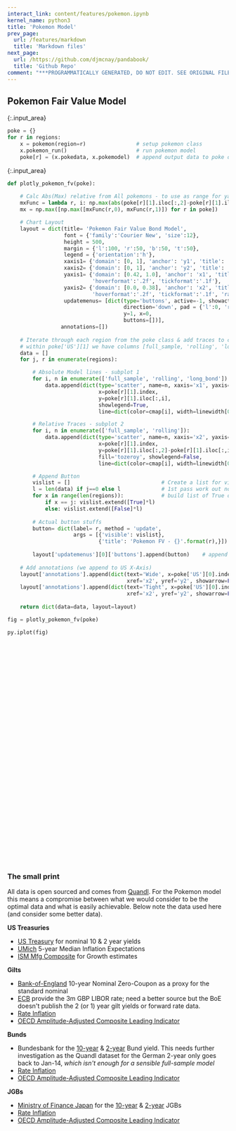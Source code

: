 ```yaml
---
interact_link: content/features/pokemon.ipynb
kernel_name: python3
title: 'Pokemon Model'
prev_page:
  url: /features/markdown
  title: 'Markdown files'
next_page:
  url: /https://github.com/djmcnay/pandabook/
  title: 'Github Repo'
comment: "***PROGRAMMATICALLY GENERATED, DO NOT EDIT. SEE ORIGINAL FILES IN /content***"
---
```


## Pokemon Fair Value Model



{:.input_area}
```python
poke = {}
for r in regions:
    x = pokemon(region=r)                # setup pokemon class
    x.pokemon_run()                      # run pokemon model
    poke[r] = (x.pokedata, x.pokemodel)  # append output data to poke dict
```




{:.input_area}
```python
def plotly_pokemon_fv(poke):
    
    # Calc Abs(Max) relative from All pokemons - to use as range for yaxis2
    mxFunc = lambda r, i: np.max(abs(poke[r][1].iloc[:,2]-poke[r][1].iloc[:,i]))
    mx = np.max([np.max([mxFunc(r,0), mxFunc(r,1)]) for r in poke])

    # Chart Layout
    layout = dict(title= 'Pokemon Fair Value Bond Model',
                  font = {'family':'Courier New', 'size':12},
                  height = 500,
                  margin = {'l':100, 'r':50, 'b':50, 't':50},
                  legend = {'orientation':'h'},
                  xaxis1= {'domain': [0, 1], 'anchor': 'y1', 'title': '',},
                  xaxis2= {'domain': [0, 1], 'anchor': 'y2', 'title': '',},
                  yaxis1= {'domain': [0.42, 1.0], 'anchor': 'x1', 'title': '',
                           'hoverformat':'.2f', 'tickformat':'.1f'},
                  yaxis2= {'domain': [0.0, 0.38], 'anchor': 'x2', 'title': 'relative', 'dtick':0.5,
                           'hoverformat':'.2f', 'tickformat':'.1f', 'range':[-mx, +mx]}, 
                  updatemenus= [dict(type='buttons', active=-1, showactive = True,
                                     direction='down', pad = {'l':0, 'r':35, 't':0, 'b':0},
                                     y=1, x=0,
                                     buttons=[])],
                 annotations=[])
    
    # Iterate through each region from the poke class & add traces to charts
    # within poke['US'][1] we have columns [full_sample, 'rolling', 'long_bond']
    data = []
    for j, r in enumerate(regions):

        # Absolute Model lines - subplot 1
        for i, n in enumerate(['full_sample', 'rolling', 'long_bond']):
            data.append(dict(type='scatter', name=n, xaxis='x1', yaxis='y1',
                             x=poke[r][1].index,
                             y=poke[r][1].iloc[:,i],
                             showlegend=True,
                             line=dict(color=cmap[i], width=linewidth[0]),))

        # Relative Traces - subplot 2
        for i, n in enumerate(['full_sample', 'rolling']):
            data.append(dict(type='scatter', name=n, xaxis='x2', yaxis='y2',
                             x=poke[r][1].index,
                             y=poke[r][1].iloc[:,2]-poke[r][1].iloc[:,i],
                             fill='tozeroy', showlegend=False,
                             line=dict(color=cmap[i], width=linewidth[0])))

        # Append Button
        vislist = []                             # Create a list for visible/hidden on args
        l = len(data) if j==0 else l             # 1st pass work out no of traces per region
        for x in range(len(regions)):            # build list of True or Falses for all traces
            if x == j: vislist.extend([True]*l)
            else: vislist.extend([False]*l)
        
        # Actual button stuffs
        button= dict(label= r, method = 'update',
                     args = [{'visible': vislist},
                             {'title': 'Pokemon FV - {}'.format(r),}])
        
        layout['updatemenus'][0]['buttons'].append(button)    # append the button 
    
    # Add annotations (we append to US X-Axis)
    layout['annotations'].append(dict(text='Wide', x=poke['US'][0].index[-1], y=mx*0.75,
                                      xref='x2', yref='y2', showarrow=False,))
    layout['annotations'].append(dict(text='Tight', x=poke['US'][0].index[-1], y=-mx*0.75,
                                      xref='x2', yref='y2', showarrow=False,))
    
    return dict(data=data, layout=layout)

fig = plotly_pokemon_fv(poke)

py.iplot(fig)
```



<div markdown="0" class="output output_html">
<div id="58dedd41-25d9-4f36-92df-0b3a9c30511e" style="height: 500px; width: 100%;" class="plotly-graph-div"></div><script type="text/javascript">require(["plotly"], function(Plotly) { window.PLOTLYENV=window.PLOTLYENV || {};window.PLOTLYENV.BASE_URL="https://plot.ly";
if (document.getElementById("58dedd41-25d9-4f36-92df-0b3a9c30511e")) {
    Plotly.newPlot("58dedd41-25d9-4f36-92df-0b3a9c30511e", [{"line": {"color": "purple", "width": 1}, "name": "full_sample", "showlegend": true, "x": ["2009-06-30", "2009-07-31", "2009-08-31", "2009-09-30", "2009-10-31", "2009-11-30", "2009-12-31", "2010-01-31", "2010-02-28", "2010-03-31", "2010-04-30", "2010-05-31", "2010-06-30", "2010-07-31", "2010-08-31", "2010-09-30", "2010-10-31", "2010-11-30", "2010-12-31", "2011-01-31", "2011-02-28", "2011-03-31", "2011-04-30", "2011-05-31", "2011-06-30", "2011-07-31", "2011-08-31", "2011-09-30", "2011-10-31", "2011-11-30", "2011-12-31", "2012-01-31", "2012-02-29", "2012-03-31", "2012-04-30", "2012-05-31", "2012-06-30", "2012-07-31", "2012-08-31", "2012-09-30", "2012-10-31", "2012-11-30", "2012-12-31", "2013-01-31", "2013-02-28", "2013-03-31", "2013-04-30", "2013-05-31", "2013-06-30", "2013-07-31", "2013-08-31", "2013-09-30", "2013-10-31", "2013-11-30", "2013-12-31", "2014-01-31", "2014-02-28", "2014-03-31", "2014-04-30", "2014-05-31", "2014-06-30", "2014-07-31", "2014-08-31", "2014-09-30", "2014-10-31", "2014-11-30", "2014-12-31", "2015-01-31", "2015-02-28", "2015-03-31", "2015-04-30", "2015-05-31", "2015-06-30", "2015-07-31", "2015-08-31", "2015-09-30", "2015-10-31", "2015-11-30", "2015-12-31", "2016-01-31", "2016-02-29", "2016-03-31", "2016-04-30", "2016-05-31", "2016-06-30", "2016-07-31", "2016-08-31", "2016-09-30", "2016-10-31", "2016-11-30", "2016-12-31", "2017-01-31", "2017-02-28", "2017-03-31", "2017-04-30", "2017-05-31", "2017-06-30", "2017-07-31", "2017-08-31", "2017-09-30", "2017-10-31", "2017-11-30", "2017-12-31", "2018-01-31", "2018-02-28", "2018-03-31", "2018-04-30", "2018-05-31", "2018-06-30", "2018-07-31", "2018-08-31", "2018-09-30", "2018-10-31", "2018-11-30", "2018-12-31", "2019-01-31", "2019-02-28", "2019-03-31", "2019-04-30", "2019-05-31"], "xaxis": "x", "y": [3.53, 3.52, 3.4, 3.31, 3.41, 3.21, 3.85, 3.63, 3.61, 3.84, 3.69, 3.31, 2.97, 2.94, 2.47, 2.53, 2.63, 2.81, 3.3, 3.42, 3.42, 3.47, 3.32, 3.05, 3.18, 2.82, 2.23, 1.92, 2.17, 2.08, 1.89, 1.83, 1.98, 2.23, 1.95, 1.59, 1.67, 1.51, 1.57, 1.65, 1.72, 1.62, 1.78, 2.02, 1.89, 1.87, 1.7, 2.16, 2.52, 2.6, 2.78, 2.64, 2.57, 2.75, 3.04, 2.67, 2.66, 2.73, 2.67, 2.48, 2.53, 2.58, 2.35, 2.52, 2.35, 2.18, 2.17, 1.68, 2.0, 1.94, 2.05, 2.12, 2.35, 2.2, 2.21, 2.06, 2.16, 2.21, 2.27, 1.94, 1.74, 1.78, 1.83, 1.84, 1.49, 1.46, 1.58, 1.6, 1.84, 2.37, 2.45, 2.45, 2.36, 2.4, 2.29, 2.21, 2.31, 2.3, 2.12, 2.33, 2.38, 2.42, 2.4, 2.72, 2.87, 2.74, 2.95, 2.83, 2.85, 2.96, 2.86, 3.05, 3.15, 3.01, 2.69, 2.63, 2.73, 2.41, 2.51, 2.4], "yaxis": "y", "type": "scatter", "uid": "1706b69d-7fd9-4c6a-98ea-a2998a8daa28"}, {"line": {"color": "turquoise", "width": 1}, "name": "rolling", "showlegend": true, "x": ["2009-06-30", "2009-07-31", "2009-08-31", "2009-09-30", "2009-10-31", "2009-11-30", "2009-12-31", "2010-01-31", "2010-02-28", "2010-03-31", "2010-04-30", "2010-05-31", "2010-06-30", "2010-07-31", "2010-08-31", "2010-09-30", "2010-10-31", "2010-11-30", "2010-12-31", "2011-01-31", "2011-02-28", "2011-03-31", "2011-04-30", "2011-05-31", "2011-06-30", "2011-07-31", "2011-08-31", "2011-09-30", "2011-10-31", "2011-11-30", "2011-12-31", "2012-01-31", "2012-02-29", "2012-03-31", "2012-04-30", "2012-05-31", "2012-06-30", "2012-07-31", "2012-08-31", "2012-09-30", "2012-10-31", "2012-11-30", "2012-12-31", "2013-01-31", "2013-02-28", "2013-03-31", "2013-04-30", "2013-05-31", "2013-06-30", "2013-07-31", "2013-08-31", "2013-09-30", "2013-10-31", "2013-11-30", "2013-12-31", "2014-01-31", "2014-02-28", "2014-03-31", "2014-04-30", "2014-05-31", "2014-06-30", "2014-07-31", "2014-08-31", "2014-09-30", "2014-10-31", "2014-11-30", "2014-12-31", "2015-01-31", "2015-02-28", "2015-03-31", "2015-04-30", "2015-05-31", "2015-06-30", "2015-07-31", "2015-08-31", "2015-09-30", "2015-10-31", "2015-11-30", "2015-12-31", "2016-01-31", "2016-02-29", "2016-03-31", "2016-04-30", "2016-05-31", "2016-06-30", "2016-07-31", "2016-08-31", "2016-09-30", "2016-10-31", "2016-11-30", "2016-12-31", "2017-01-31", "2017-02-28", "2017-03-31", "2017-04-30", "2017-05-31", "2017-06-30", "2017-07-31", "2017-08-31", "2017-09-30", "2017-10-31", "2017-11-30", "2017-12-31", "2018-01-31", "2018-02-28", "2018-03-31", "2018-04-30", "2018-05-31", "2018-06-30", "2018-07-31", "2018-08-31", "2018-09-30", "2018-10-31", "2018-11-30", "2018-12-31", "2019-01-31", "2019-02-28", "2019-03-31", "2019-04-30", "2019-05-31"], "xaxis": "x", "y": [2.488026676528837, 2.7861071847663803, 2.588871075986966, 2.643643949000942, 2.925387521168248, 2.90263830883291, 2.599512216738474, 2.975109390223424, 2.4905754172772214, 2.7940651699467525, 2.722813857543298, 3.0265149272648655, 2.636192796109497, 2.8006529184706688, 2.6879207288309006, 2.3554164109820777, 2.6099347444823797, 2.6509517227194843, 2.713820539984831, 2.9972477801384025, 3.0664930288756294, 3.672499927072896, 3.0033018159303184, 2.5664084145383628, 2.9617457048593083, 2.4706185632872826, 2.4077497460219357, 2.224805120605054, 1.963552115159687, 1.9847233180347787, 2.0552939942850825, 2.0210116879930444, 2.4091110183282405, 2.6552468566904333, 2.4877417940366895, 2.071091797521409, 2.132740845799696, 1.8701265680480263, 2.473088525952721, 2.1737219792435747, 1.9430615484377478, 1.9919218889790526, 2.2461178267993906, 2.3889428472862635, 2.627340981870275, 2.13306324147966, 2.2047784528823238, 2.2397413953275107, 2.442390292787162, 2.399225747564583, 2.723669965955261, 2.866958885441343, 2.519195897190099, 2.7249953934683377, 2.3520490750095453, 2.3489647456754996, 2.556306406620762, 2.611437520107928, 2.6662103931219034, 2.474847427773688, 2.716290502650268, 2.410547524469245, 2.8900304934566448, 2.6019104898174605, 2.6939747646228165, 2.2783277999406524, 2.5706731238179943, 2.3703526857045363, 2.2072538356496674, 2.2685446434547663, 1.895920720675936, 2.382138361608404, 2.063284280010433, 2.4013035008172645, 2.128300664261256, 2.0210833775794965, 1.6313362240512594, 1.8344848653033425, 1.858701008471006, 1.932386438746673, 1.6656185303432975, 2.166272702205789, 1.7318188387879525, 1.7966937197195287, 1.9876625998013298, 1.9917105719270145, 1.6531880630795035, 1.9930718442333193, 1.672211698969119, 2.2686915668759164, 1.8065485657918652, 2.4800811999468637, 2.4154230561692325, 2.176021889752108, 2.0886503784323613, 2.1027645136824207, 2.4218353324343367, 2.580922055156745, 2.5834672516568817, 2.7081660095612365, 2.6450106414091517, 2.511823729840672, 2.637525519578138, 2.9233529086643584, 3.084340036526979, 2.9942818253878505, 2.991630970361695, 3.0087542011111, 3.3436228230993423, 2.914900599793456, 3.4437830421560713, 3.244395822142935, 2.9387943472811555, 3.381308310157139, 2.733206168054953, 3.073089949208769, 2.362265913262388, 2.711999120386637, 2.535572429760877, 2.5049798551213387], "yaxis": "y", "type": "scatter", "uid": "bae025a0-0ae3-427b-b040-8dfffebc85de"}, {"line": {"color": "grey", "width": 1}, "name": "long_bond", "showlegend": true, "x": ["2009-06-30", "2009-07-31", "2009-08-31", "2009-09-30", "2009-10-31", "2009-11-30", "2009-12-31", "2010-01-31", "2010-02-28", "2010-03-31", "2010-04-30", "2010-05-31", "2010-06-30", "2010-07-31", "2010-08-31", "2010-09-30", "2010-10-31", "2010-11-30", "2010-12-31", "2011-01-31", "2011-02-28", "2011-03-31", "2011-04-30", "2011-05-31", "2011-06-30", "2011-07-31", "2011-08-31", "2011-09-30", "2011-10-31", "2011-11-30", "2011-12-31", "2012-01-31", "2012-02-29", "2012-03-31", "2012-04-30", "2012-05-31", "2012-06-30", "2012-07-31", "2012-08-31", "2012-09-30", "2012-10-31", "2012-11-30", "2012-12-31", "2013-01-31", "2013-02-28", "2013-03-31", "2013-04-30", "2013-05-31", "2013-06-30", "2013-07-31", "2013-08-31", "2013-09-30", "2013-10-31", "2013-11-30", "2013-12-31", "2014-01-31", "2014-02-28", "2014-03-31", "2014-04-30", "2014-05-31", "2014-06-30", "2014-07-31", "2014-08-31", "2014-09-30", "2014-10-31", "2014-11-30", "2014-12-31", "2015-01-31", "2015-02-28", "2015-03-31", "2015-04-30", "2015-05-31", "2015-06-30", "2015-07-31", "2015-08-31", "2015-09-30", "2015-10-31", "2015-11-30", "2015-12-31", "2016-01-31", "2016-02-29", "2016-03-31", "2016-04-30", "2016-05-31", "2016-06-30", "2016-07-31", "2016-08-31", "2016-09-30", "2016-10-31", "2016-11-30", "2016-12-31", "2017-01-31", "2017-02-28", "2017-03-31", "2017-04-30", "2017-05-31", "2017-06-30", "2017-07-31", "2017-08-31", "2017-09-30", "2017-10-31", "2017-11-30", "2017-12-31", "2018-01-31", "2018-02-28", "2018-03-31", "2018-04-30", "2018-05-31", "2018-06-30", "2018-07-31", "2018-08-31", "2018-09-30", "2018-10-31", "2018-11-30", "2018-12-31", "2019-01-31", "2019-02-28", "2019-03-31", "2019-04-30", "2019-05-31"], "xaxis": "x", "y": [null, null, null, null, null, null, null, null, null, null, null, null, null, null, null, null, null, null, null, null, null, null, null, null, null, null, null, null, null, null, null, null, null, null, null, null, 2.0775447264856988, 2.0467575571636276, 1.7345235382884407, 1.9021026220188828, 1.8920515060159646, 1.8714759504814538, 1.667715938028123, 1.8031344883804765, 2.012768528273792, 2.1023680494107797, 1.8336022098674079, 1.6840563574849474, 1.8864409341036241, 2.2385290189611866, 2.279936341909443, 2.660788380550988, 2.566886989568043, 2.5228050013394157, 2.601948130708756, 2.685065536575684, 2.0829285957103574, 2.4079041064815723, 2.801843033781976, 2.926240032327166, 2.686411683913181, 2.9733815161113597, 2.899401160546639, 2.989877291000033, 2.802220114103795, 2.8087794198329554, 2.471461725508873, 2.502590497458467, 2.1567957059996363, 2.015240586782742, 1.944384997670376, 1.783400590455818, 2.1311058197388366, 2.1133119683832264, 2.161645124594669, 1.9963957310621758, 1.9074717715135145, 1.8738222569736944, 1.9404930328890515, 2.0273239955599327, 1.9986280190031689, 1.9622665209334214, 2.168453307816968, 1.98716726197206, 1.9194980187799975, 2.1339567452602894, 2.043420660854799, 1.7970458133593343, 1.958079687998203, 1.7259703049530644, 2.106181953365925, 2.0251246878205516, 2.5640789821976657, 2.5213059129686695, 2.4066466675002776, 2.3476765102978883, 2.34822305316372, 2.518668314002653, 2.5223523479720944, 2.4646175091130913, 2.5056563478217964, 2.511323202383012, 2.5702459763564742, 2.600270351574566, 2.7741495917248287, 2.855682504785485, 2.830526330519411, 2.9604349252940496, 2.899093282424618, 3.001996064078383, 3.044120251569816, 2.9843362224753522, 3.111525200455093, 3.163080902024758, 3.056893643409661, 2.7829114072968397, 2.7356108252062503, 2.82081507878938, 2.6235268570193995, 2.521165651255737], "yaxis": "y", "type": "scatter", "uid": "1d5becac-fa31-48d3-95e5-9c47fcc9b6e1"}, {"fill": "tozeroy", "line": {"color": "purple", "width": 1}, "name": "full_sample", "showlegend": false, "x": ["2009-06-30", "2009-07-31", "2009-08-31", "2009-09-30", "2009-10-31", "2009-11-30", "2009-12-31", "2010-01-31", "2010-02-28", "2010-03-31", "2010-04-30", "2010-05-31", "2010-06-30", "2010-07-31", "2010-08-31", "2010-09-30", "2010-10-31", "2010-11-30", "2010-12-31", "2011-01-31", "2011-02-28", "2011-03-31", "2011-04-30", "2011-05-31", "2011-06-30", "2011-07-31", "2011-08-31", "2011-09-30", "2011-10-31", "2011-11-30", "2011-12-31", "2012-01-31", "2012-02-29", "2012-03-31", "2012-04-30", "2012-05-31", "2012-06-30", "2012-07-31", "2012-08-31", "2012-09-30", "2012-10-31", "2012-11-30", "2012-12-31", "2013-01-31", "2013-02-28", "2013-03-31", "2013-04-30", "2013-05-31", "2013-06-30", "2013-07-31", "2013-08-31", "2013-09-30", "2013-10-31", "2013-11-30", "2013-12-31", "2014-01-31", "2014-02-28", "2014-03-31", "2014-04-30", "2014-05-31", "2014-06-30", "2014-07-31", "2014-08-31", "2014-09-30", "2014-10-31", "2014-11-30", "2014-12-31", "2015-01-31", "2015-02-28", "2015-03-31", "2015-04-30", "2015-05-31", "2015-06-30", "2015-07-31", "2015-08-31", "2015-09-30", "2015-10-31", "2015-11-30", "2015-12-31", "2016-01-31", "2016-02-29", "2016-03-31", "2016-04-30", "2016-05-31", "2016-06-30", "2016-07-31", "2016-08-31", "2016-09-30", "2016-10-31", "2016-11-30", "2016-12-31", "2017-01-31", "2017-02-28", "2017-03-31", "2017-04-30", "2017-05-31", "2017-06-30", "2017-07-31", "2017-08-31", "2017-09-30", "2017-10-31", "2017-11-30", "2017-12-31", "2018-01-31", "2018-02-28", "2018-03-31", "2018-04-30", "2018-05-31", "2018-06-30", "2018-07-31", "2018-08-31", "2018-09-30", "2018-10-31", "2018-11-30", "2018-12-31", "2019-01-31", "2019-02-28", "2019-03-31", "2019-04-30", "2019-05-31"], "xaxis": "x2", "y": [null, null, null, null, null, null, null, null, null, null, null, null, null, null, null, null, null, null, null, null, null, null, null, null, null, null, null, null, null, null, null, null, null, null, null, null, 0.40754472648569884, 0.5367575571636276, 0.16452353828844068, 0.2521026220188829, 0.17205150601596464, 0.25147595048145366, -0.11228406197187701, -0.2168655116195235, 0.12276852827379225, 0.2323680494107796, 0.1336022098674079, -0.4759436425150527, -0.6335590658963759, -0.3614709810388135, -0.5000636580905566, 0.020788380550988084, -0.0031130104319569973, -0.22719499866058435, -0.43805186929124407, 0.015065536575684213, -0.5770714042896428, -0.3220958935184277, 0.13184303378197626, 0.4462400323271658, 0.15641168391318105, 0.39338151611135963, 0.5494011605466391, 0.46987729100003284, 0.4522201141037949, 0.6287794198329553, 0.3014617255088732, 0.822590497458467, 0.15679570599963633, 0.07524058678274193, -0.10561500232962384, -0.3365994095441822, -0.21889418026116347, -0.08668803161677374, -0.04835487540533112, -0.06360426893782423, -0.2525282284864856, -0.33617774302630554, -0.3295069671109485, 0.08732399555993275, 0.2586280190031689, 0.18226652093342133, 0.3384533078169678, 0.14716726197205987, 0.4294980187799975, 0.6739567452602895, 0.46342066085479905, 0.19704581335933424, 0.1180796879982029, -0.6440296950469357, -0.343818046634075, -0.4248753121794486, 0.20407898219766585, 0.12130591296866955, 0.11664666750027752, 0.1376765102978883, 0.03822305316371999, 0.2186683140026533, 0.4023523479720943, 0.13461750911309123, 0.12565634782179647, 0.09132320238301217, 0.17024597635647432, -0.11972964842543421, -0.09585040827517144, 0.11568250478548459, -0.11947366948058935, 0.13043492529404954, 0.04909328242461797, 0.04199606407838319, 0.18412025156981615, -0.06566377752464758, -0.03847479954490707, 0.1530809020247581, 0.36689364340966124, 0.15291140729683983, 0.005610825206250336, 0.41081507878937984, 0.11352685701939969, 0.1211656512557373], "yaxis": "y2", "type": "scatter", "uid": "037d7d3e-ac9c-4f5d-966c-ad1c4f865c34"}, {"fill": "tozeroy", "line": {"color": "turquoise", "width": 1}, "name": "rolling", "showlegend": false, "x": ["2009-06-30", "2009-07-31", "2009-08-31", "2009-09-30", "2009-10-31", "2009-11-30", "2009-12-31", "2010-01-31", "2010-02-28", "2010-03-31", "2010-04-30", "2010-05-31", "2010-06-30", "2010-07-31", "2010-08-31", "2010-09-30", "2010-10-31", "2010-11-30", "2010-12-31", "2011-01-31", "2011-02-28", "2011-03-31", "2011-04-30", "2011-05-31", "2011-06-30", "2011-07-31", "2011-08-31", "2011-09-30", "2011-10-31", "2011-11-30", "2011-12-31", "2012-01-31", "2012-02-29", "2012-03-31", "2012-04-30", "2012-05-31", "2012-06-30", "2012-07-31", "2012-08-31", "2012-09-30", "2012-10-31", "2012-11-30", "2012-12-31", "2013-01-31", "2013-02-28", "2013-03-31", "2013-04-30", "2013-05-31", "2013-06-30", "2013-07-31", "2013-08-31", "2013-09-30", "2013-10-31", "2013-11-30", "2013-12-31", "2014-01-31", "2014-02-28", "2014-03-31", "2014-04-30", "2014-05-31", "2014-06-30", "2014-07-31", "2014-08-31", "2014-09-30", "2014-10-31", "2014-11-30", "2014-12-31", "2015-01-31", "2015-02-28", "2015-03-31", "2015-04-30", "2015-05-31", "2015-06-30", "2015-07-31", "2015-08-31", "2015-09-30", "2015-10-31", "2015-11-30", "2015-12-31", "2016-01-31", "2016-02-29", "2016-03-31", "2016-04-30", "2016-05-31", "2016-06-30", "2016-07-31", "2016-08-31", "2016-09-30", "2016-10-31", "2016-11-30", "2016-12-31", "2017-01-31", "2017-02-28", "2017-03-31", "2017-04-30", "2017-05-31", "2017-06-30", "2017-07-31", "2017-08-31", "2017-09-30", "2017-10-31", "2017-11-30", "2017-12-31", "2018-01-31", "2018-02-28", "2018-03-31", "2018-04-30", "2018-05-31", "2018-06-30", "2018-07-31", "2018-08-31", "2018-09-30", "2018-10-31", "2018-11-30", "2018-12-31", "2019-01-31", "2019-02-28", "2019-03-31", "2019-04-30", "2019-05-31"], "xaxis": "x2", "y": [null, null, null, null, null, null, null, null, null, null, null, null, null, null, null, null, null, null, null, null, null, null, null, null, null, null, null, null, null, null, null, null, null, null, null, null, -0.05519611931399737, 0.17663098911560127, -0.7385649876642804, -0.2716193572246919, -0.0510100424217832, -0.12044593849759888, -0.5784018887712676, -0.585808358905787, -0.6145724535964829, -0.030695192068880495, -0.3711762430149159, -0.5556850378425633, -0.555949358683538, -0.16069672860339645, -0.4437336240458176, -0.2061705048903546, 0.04769109237794389, -0.2021903921289221, 0.24989905569921067, 0.3361007909001845, -0.47337781091040476, -0.20353341362635557, 0.13563264066007275, 0.45139260455347774, -0.029878818737087087, 0.5628339916421146, 0.009370667089994456, 0.3879668011825723, 0.10824534948097853, 0.530451619892303, -0.09921139830912118, 0.13223781175393068, -0.05045812965003105, -0.2533040566720244, 0.04846427699443989, -0.5987377711525861, 0.06782153972840366, -0.2879915324340381, 0.03334446033341276, -0.024687646517320694, 0.2761355474622551, 0.039337391670351884, 0.08179202441804545, 0.09493755681325977, 0.33300948865987134, -0.20400618127236747, 0.43663446902901537, 0.1904735422525312, -0.06816458102133227, 0.14224617333327494, 0.3902325977752956, -0.19602603087398496, 0.28586798902908406, -0.5427212619228521, 0.29963338757406, -0.45495651212631216, 0.14865592602843325, 0.3452840232165615, 0.3179962890679162, 0.2449119966154676, -0.07361227927061664, -0.06225374115409199, -0.061114903684787336, -0.24354850044814524, -0.1393542935873553, -0.0005005274576599383, -0.06727954322166374, -0.3230825570897924, -0.3101904448021502, -0.13859932060236568, -0.16110463984228396, -0.04831927581705031, -0.4445295406747243, 0.0870954642849271, -0.3996627905862553, -0.26005959966758274, 0.17273085317393733, -0.21822740813238095, 0.3236874753547081, -0.29017854191192916, 0.3733449119438621, 0.10881595840274283, 0.08795442725852265, 0.016185796134398522], "yaxis": "y2", "type": "scatter", "uid": "850af3e0-2210-4eff-bbf6-3aa2e4cf8f63"}, {"line": {"color": "purple", "width": 1}, "name": "full_sample", "showlegend": true, "x": ["2009-05-31", "2009-06-30", "2009-07-31", "2009-08-31", "2009-09-30", "2009-10-31", "2009-11-30", "2009-12-31", "2010-01-31", "2010-02-28", "2010-03-31", "2010-04-30", "2010-05-31", "2010-06-30", "2010-07-31", "2010-08-31", "2010-09-30", "2010-10-31", "2010-11-30", "2010-12-31", "2011-01-31", "2011-02-28", "2011-03-31", "2011-04-30", "2011-05-31", "2011-06-30", "2011-07-31", "2011-08-31", "2011-09-30", "2011-10-31", "2011-11-30", "2011-12-31", "2012-01-31", "2012-02-29", "2012-03-31", "2012-04-30", "2012-05-31", "2012-06-30", "2012-07-31", "2012-08-31", "2012-09-30", "2012-10-31", "2012-11-30", "2012-12-31", "2013-01-31", "2013-02-28", "2013-03-31", "2013-04-30", "2013-05-31", "2013-06-30", "2013-07-31", "2013-08-31", "2013-09-30", "2013-10-31", "2013-11-30", "2013-12-31", "2014-01-31", "2014-02-28", "2014-03-31", "2014-04-30", "2014-05-31", "2014-06-30", "2014-07-31", "2014-08-31", "2014-09-30", "2014-10-31", "2014-11-30", "2014-12-31", "2015-01-31", "2015-02-28", "2015-03-31", "2015-04-30", "2015-05-31", "2015-06-30", "2015-07-31", "2015-08-31", "2015-09-30", "2015-10-31", "2015-11-30", "2015-12-31", "2016-01-31", "2016-02-29", "2016-03-31", "2016-04-30", "2016-05-31", "2016-06-30", "2016-07-31", "2016-08-31", "2016-09-30", "2016-10-31", "2016-11-30", "2016-12-31", "2017-01-31", "2017-02-28", "2017-03-31", "2017-04-30", "2017-05-31", "2017-06-30", "2017-07-31", "2017-08-31", "2017-09-30", "2017-10-31", "2017-11-30", "2017-12-31", "2018-01-31", "2018-02-28", "2018-03-31", "2018-04-30", "2018-05-31", "2018-06-30", "2018-07-31", "2018-08-31", "2018-09-30", "2018-10-31", "2018-11-30", "2018-12-31", "2019-01-31", "2019-02-28", "2019-03-31", "2019-04-30", "2019-05-31"], "xaxis": "x", "y": [3.8141, 3.703, 3.9125, 3.6313, 3.7123, 3.7684, 3.6987, 4.203, 4.1135, 4.2373, 4.1764, 4.1034, 3.7919, 3.5853, 3.5691, 3.0217, 3.1512, 3.3042, 3.4591, 3.6174, 3.8827, 3.8872, 3.8975, 3.7116, 3.5655, 3.6665, 3.1755, 2.9038, 2.5096, 2.5642, 2.4275, 2.105, 2.0983, 2.2582, 2.3026, 2.2225, 1.6781, 1.8651, 1.6111, 1.6236, 1.7105, 1.8749, 1.7969, 1.8876, 2.1883, 2.1117, 1.9006, 1.7922, 2.1634, 2.6171, 2.5581, 2.8293, 2.7591, 2.7045, 2.8776, 3.1571, 2.8347, 2.8561, 2.8687, 2.8078, 2.7029, 2.812, 2.7598, 2.3916, 2.4682, 2.3054, 1.9853, 1.8196, 1.3867, 1.8567, 1.6605, 1.9447, 1.9178, 2.1552, 2.0074, 1.9669, 1.7919, 1.9457, 1.8741, 2.0097, 1.6355, 1.4096, 1.5041, 1.6947, 1.5474, 1.0263, 0.7998, 0.6615, 0.7968, 1.2877, 1.4765, 1.2955, 1.4858, 1.1303, 1.1343, 1.1067, 1.0669, 1.2971, 1.2613, 1.0758, 1.4009, 1.3894, 1.3844, 1.258, 1.5477, 1.5738, 1.424, 1.5084, 1.3335, 1.391, 1.4422, 1.4116, 1.568, 1.4322, 1.3685, 1.3052, 1.2543, 1.333, 1.0361, 1.2169, 1.1337], "yaxis": "y", "type": "scatter", "uid": "ab171ad8-f9e8-4889-aa91-bb863bed43a5"}, {"line": {"color": "turquoise", "width": 1}, "name": "rolling", "showlegend": true, "x": ["2009-05-31", "2009-06-30", "2009-07-31", "2009-08-31", "2009-09-30", "2009-10-31", "2009-11-30", "2009-12-31", "2010-01-31", "2010-02-28", "2010-03-31", "2010-04-30", "2010-05-31", "2010-06-30", "2010-07-31", "2010-08-31", "2010-09-30", "2010-10-31", "2010-11-30", "2010-12-31", "2011-01-31", "2011-02-28", "2011-03-31", "2011-04-30", "2011-05-31", "2011-06-30", "2011-07-31", "2011-08-31", "2011-09-30", "2011-10-31", "2011-11-30", "2011-12-31", "2012-01-31", "2012-02-29", "2012-03-31", "2012-04-30", "2012-05-31", "2012-06-30", "2012-07-31", "2012-08-31", "2012-09-30", "2012-10-31", "2012-11-30", "2012-12-31", "2013-01-31", "2013-02-28", "2013-03-31", "2013-04-30", "2013-05-31", "2013-06-30", "2013-07-31", "2013-08-31", "2013-09-30", "2013-10-31", "2013-11-30", "2013-12-31", "2014-01-31", "2014-02-28", "2014-03-31", "2014-04-30", "2014-05-31", "2014-06-30", "2014-07-31", "2014-08-31", "2014-09-30", "2014-10-31", "2014-11-30", "2014-12-31", "2015-01-31", "2015-02-28", "2015-03-31", "2015-04-30", "2015-05-31", "2015-06-30", "2015-07-31", "2015-08-31", "2015-09-30", "2015-10-31", "2015-11-30", "2015-12-31", "2016-01-31", "2016-02-29", "2016-03-31", "2016-04-30", "2016-05-31", "2016-06-30", "2016-07-31", "2016-08-31", "2016-09-30", "2016-10-31", "2016-11-30", "2016-12-31", "2017-01-31", "2017-02-28", "2017-03-31", "2017-04-30", "2017-05-31", "2017-06-30", "2017-07-31", "2017-08-31", "2017-09-30", "2017-10-31", "2017-11-30", "2017-12-31", "2018-01-31", "2018-02-28", "2018-03-31", "2018-04-30", "2018-05-31", "2018-06-30", "2018-07-31", "2018-08-31", "2018-09-30", "2018-10-31", "2018-11-30", "2018-12-31", "2019-01-31", "2019-02-28", "2019-03-31", "2019-04-30", "2019-05-31"], "xaxis": "x", "y": [2.7555474319510154, 2.9607587139658307, 2.7582520804514274, 2.571294039561778, 2.44664925831097, 2.918719741490861, 3.5205097340115117, 3.9188332402694357, 4.171151170022284, 4.1485720951155685, 4.19791853787585, 4.155764576068194, 4.025449229139255, 3.9086275045731185, 3.7066569227515487, 3.5203895996003354, 3.346424689047012, 3.3127952192457286, 3.27312834123569, 3.383555534284284, 3.489528452341389, 3.624335844192089, 3.513721492713941, 3.4898493170001075, 3.285637045187258, 2.9475950363076038, 2.7175604268703637, 2.496830440417341, 2.599657829692376, 2.5235043712144574, 2.4971768749378924, 2.4939525248224186, 2.4822088601179217, 2.4209899963468615, 2.3577097295438705, 2.2113231640127253, 2.1366633770940098, 1.9048880132622514, 1.5263893717384747, 1.2182575233240698, 1.0849742137698684, 0.9305042178065577, 1.027483224288389, 1.1128962623638756, 1.2179261195884123, 1.377574106126687, 1.4998150875843095, 1.5501194980618322, 1.7900512446083923, 2.042393396749361, 2.244070416505423, 2.4462456980488696, 2.6455967044338706, 2.6669730079607774, 2.769329933069912, 2.8148763003026716, 2.8445156167538386, 2.8123791979599133, 2.8131209384556684, 2.8892389645775722, 2.8073433452885865, 2.9249173480018413, 2.835659434061924, 2.734979032277394, 2.5628951230126518, 2.4661103802991704, 2.277492594617442, 2.119529708126919, 2.0358823017637917, 1.933403206185261, 1.912971205109514, 1.8770364955364727, 1.9405787458183426, 1.9318297334816208, 1.9669035774666384, 1.9433590283738482, 1.830967815492528, 1.7423885753728001, 1.714742563315383, 1.6695489474263354, 1.6193934315931102, 1.5067748293820387, 1.4302373658005934, 1.28410578791744, 1.2113086589871784, 1.1436452220144417, 0.9741245106143879, 0.6609617881032506, 0.8038386053314213, 1.0101831309459754, 1.2147692291530205, 1.319379712595591, 1.3940173839696683, 1.5378440911148346, 1.5216111029494357, 1.5762999288576225, 1.5349192916062577, 1.4241788773540804, 1.3779540431517177, 1.3422753067093964, 1.3529558976012623, 1.544485761335224, 1.998356542841364, 1.8793192980641038, 1.8753456627011218, 1.87036950350695, 2.079967836587798, 2.590092350074343, 2.100779260704698, 2.0142717731755226, 2.3688753903867052, 2.494243338815096, 2.2527884883575098, 2.0936735834186777, 2.1776512457970796, 2.110854118507376, 1.999573958748968, 1.770740284638947, 1.640217509627817, 1.5724076184016695, 1.5724076184016695], "yaxis": "y", "type": "scatter", "uid": "2838c856-d7ed-498d-9c10-8cfe8f252401"}, {"line": {"color": "grey", "width": 1}, "name": "long_bond", "showlegend": true, "x": ["2009-05-31", "2009-06-30", "2009-07-31", "2009-08-31", "2009-09-30", "2009-10-31", "2009-11-30", "2009-12-31", "2010-01-31", "2010-02-28", "2010-03-31", "2010-04-30", "2010-05-31", "2010-06-30", "2010-07-31", "2010-08-31", "2010-09-30", "2010-10-31", "2010-11-30", "2010-12-31", "2011-01-31", "2011-02-28", "2011-03-31", "2011-04-30", "2011-05-31", "2011-06-30", "2011-07-31", "2011-08-31", "2011-09-30", "2011-10-31", "2011-11-30", "2011-12-31", "2012-01-31", "2012-02-29", "2012-03-31", "2012-04-30", "2012-05-31", "2012-06-30", "2012-07-31", "2012-08-31", "2012-09-30", "2012-10-31", "2012-11-30", "2012-12-31", "2013-01-31", "2013-02-28", "2013-03-31", "2013-04-30", "2013-05-31", "2013-06-30", "2013-07-31", "2013-08-31", "2013-09-30", "2013-10-31", "2013-11-30", "2013-12-31", "2014-01-31", "2014-02-28", "2014-03-31", "2014-04-30", "2014-05-31", "2014-06-30", "2014-07-31", "2014-08-31", "2014-09-30", "2014-10-31", "2014-11-30", "2014-12-31", "2015-01-31", "2015-02-28", "2015-03-31", "2015-04-30", "2015-05-31", "2015-06-30", "2015-07-31", "2015-08-31", "2015-09-30", "2015-10-31", "2015-11-30", "2015-12-31", "2016-01-31", "2016-02-29", "2016-03-31", "2016-04-30", "2016-05-31", "2016-06-30", "2016-07-31", "2016-08-31", "2016-09-30", "2016-10-31", "2016-11-30", "2016-12-31", "2017-01-31", "2017-02-28", "2017-03-31", "2017-04-30", "2017-05-31", "2017-06-30", "2017-07-31", "2017-08-31", "2017-09-30", "2017-10-31", "2017-11-30", "2017-12-31", "2018-01-31", "2018-02-28", "2018-03-31", "2018-04-30", "2018-05-31", "2018-06-30", "2018-07-31", "2018-08-31", "2018-09-30", "2018-10-31", "2018-11-30", "2018-12-31", "2019-01-31", "2019-02-28", "2019-03-31", "2019-04-30", "2019-05-31"], "xaxis": "x", "y": [null, null, null, null, null, null, null, null, null, null, null, null, null, null, null, null, null, null, null, null, null, null, null, null, null, null, null, null, null, null, null, null, null, null, null, null, 2.699301957918344, 2.5331929072752644, 2.3501722872841455, 2.2835341606538293, 2.068645336409375, 1.7946888207597809, 1.8623719473857392, 1.9306124984375757, 1.9558542434568693, 2.0732222721452302, 2.2222667528849698, 2.2672018866450543, 2.172383193172948, 2.40830504407225, 2.6552875217739995, 2.779557239418878, 2.957569457293644, 3.111328813098538, 3.000126795389207, 3.010356263698327, 3.040380743240007, 3.011214368640964, 2.8990869883850436, 2.8557043989535345, 2.9204538571019896, 2.7832275737895102, 2.889903365124127, 2.770950089520511, 2.6706528485306578, 2.501067930786114, 2.446250815948858, 2.2039934081272605, 1.9177845918857201, 1.6739564294800786, 1.5998934730396641, 1.6047327580193738, 1.6220391927325295, 1.7544231264440242, 1.7809929301016467, 1.8336203566109859, 1.8384789471267098, 1.736441624294848, 1.6999994371216545, 1.7520469619940044, 1.7498243485327478, 1.6998683525826763, 1.5694897983328318, 1.5453994582221995, 1.4819934150650838, 1.475481773777915, 1.390860593644895, 1.0325016268562166, 0.6179521508327213, 0.7685051321431047, 1.0502015618140206, 1.2955227734726122, 1.3599993930176453, 1.431923364833068, 1.4606975731431788, 1.3698550275378523, 1.3213635767539387, 1.21108200804575, 1.1408794165693479, 1.1251057750859843, 1.0601176731765918, 1.1092617087369803, 1.268058950869694, 1.5048094267867498, 1.392968581661826, 1.4163538772012032, 1.476189633106216, 1.6198320179759378, 1.8235282161295743, 1.4858716723133938, 1.4126443865259688, 1.5479510564111365, 1.5252696783825854, 1.3907150561734483, 1.2812130431815945, 1.3255415555142207, 1.3225283154700094, 1.2867096656063808, 1.2033142512879849, 1.1135654871501472, 1.1274320053908866], "yaxis": "y", "type": "scatter", "uid": "d2318a75-252b-4fdf-ae6b-2ec277f92789"}, {"fill": "tozeroy", "line": {"color": "purple", "width": 1}, "name": "full_sample", "showlegend": false, "x": ["2009-05-31", "2009-06-30", "2009-07-31", "2009-08-31", "2009-09-30", "2009-10-31", "2009-11-30", "2009-12-31", "2010-01-31", "2010-02-28", "2010-03-31", "2010-04-30", "2010-05-31", "2010-06-30", "2010-07-31", "2010-08-31", "2010-09-30", "2010-10-31", "2010-11-30", "2010-12-31", "2011-01-31", "2011-02-28", "2011-03-31", "2011-04-30", "2011-05-31", "2011-06-30", "2011-07-31", "2011-08-31", "2011-09-30", "2011-10-31", "2011-11-30", "2011-12-31", "2012-01-31", "2012-02-29", "2012-03-31", "2012-04-30", "2012-05-31", "2012-06-30", "2012-07-31", "2012-08-31", "2012-09-30", "2012-10-31", "2012-11-30", "2012-12-31", "2013-01-31", "2013-02-28", "2013-03-31", "2013-04-30", "2013-05-31", "2013-06-30", "2013-07-31", "2013-08-31", "2013-09-30", "2013-10-31", "2013-11-30", "2013-12-31", "2014-01-31", "2014-02-28", "2014-03-31", "2014-04-30", "2014-05-31", "2014-06-30", "2014-07-31", "2014-08-31", "2014-09-30", "2014-10-31", "2014-11-30", "2014-12-31", "2015-01-31", "2015-02-28", "2015-03-31", "2015-04-30", "2015-05-31", "2015-06-30", "2015-07-31", "2015-08-31", "2015-09-30", "2015-10-31", "2015-11-30", "2015-12-31", "2016-01-31", "2016-02-29", "2016-03-31", "2016-04-30", "2016-05-31", "2016-06-30", "2016-07-31", "2016-08-31", "2016-09-30", "2016-10-31", "2016-11-30", "2016-12-31", "2017-01-31", "2017-02-28", "2017-03-31", "2017-04-30", "2017-05-31", "2017-06-30", "2017-07-31", "2017-08-31", "2017-09-30", "2017-10-31", "2017-11-30", "2017-12-31", "2018-01-31", "2018-02-28", "2018-03-31", "2018-04-30", "2018-05-31", "2018-06-30", "2018-07-31", "2018-08-31", "2018-09-30", "2018-10-31", "2018-11-30", "2018-12-31", "2019-01-31", "2019-02-28", "2019-03-31", "2019-04-30", "2019-05-31"], "xaxis": "x2", "y": [null, null, null, null, null, null, null, null, null, null, null, null, null, null, null, null, null, null, null, null, null, null, null, null, null, null, null, null, null, null, null, null, null, null, null, null, 1.021201957918344, 0.6680929072752644, 0.7390722872841455, 0.6599341606538294, 0.3581453364093752, -0.08021117924021914, 0.06547194738573925, 0.04301249843757571, -0.2324457565431306, -0.03847772785476966, 0.3216667528849697, 0.47500188664505427, 0.008983193172947601, -0.20879495592775, 0.09718752177399947, -0.049742760581121814, 0.19846945729364407, 0.40682881309853824, 0.12252679538920663, -0.1467437363016728, 0.20568074324000696, 0.15511436864096373, 0.030386988385043612, 0.0479043989535346, 0.2175538571019895, -0.028772426210489588, 0.130103365124127, 0.3793500895205111, 0.20245284853065781, 0.19566793078611378, 0.4609508159488578, 0.3843934081272604, 0.5310845918857201, -0.1827435705199214, -0.06060652696033597, -0.33996724198062633, -0.29576080726747045, -0.4007768735559756, -0.22640706989835335, -0.1332796433890142, 0.046578947126709735, -0.20925837570515204, -0.17410056287834563, -0.2576530380059956, 0.11432434853274787, 0.29026835258267636, 0.06538979833283176, -0.1493005417778006, -0.06540658493491636, 0.4491817737779149, 0.591060593644895, 0.3710016268562166, -0.1788478491672787, -0.5191948678568954, -0.42629843818597934, 2.277347261214757e-05, -0.12580060698235473, 0.30162336483306795, 0.32639757314317874, 0.26315502753785225, 0.2544635767539387, -0.08601799195424986, -0.1204205834306522, 0.049305775085984216, -0.34078232682340825, -0.2801382912630197, -0.11634104913030607, 0.24680942678674977, -0.15473141833817405, -0.15744612279879688, 0.05218963310621616, 0.11143201797593782, 0.49002821612957437, 0.09487167231339377, -0.029555613474031128, 0.13635105641113654, -0.042730321617414635, -0.04148494382655166, -0.08728695681840559, 0.020341555514220788, 0.0682283154700094, -0.04629033439361918, 0.16721425128798484, -0.10333451284985284, -0.006267994609113314], "yaxis": "y2", "type": "scatter", "uid": "a98a07fc-4e07-4231-9f60-55d0b9e00e4b"}, {"fill": "tozeroy", "line": {"color": "turquoise", "width": 1}, "name": "rolling", "showlegend": false, "x": ["2009-05-31", "2009-06-30", "2009-07-31", "2009-08-31", "2009-09-30", "2009-10-31", "2009-11-30", "2009-12-31", "2010-01-31", "2010-02-28", "2010-03-31", "2010-04-30", "2010-05-31", "2010-06-30", "2010-07-31", "2010-08-31", "2010-09-30", "2010-10-31", "2010-11-30", "2010-12-31", "2011-01-31", "2011-02-28", "2011-03-31", "2011-04-30", "2011-05-31", "2011-06-30", "2011-07-31", "2011-08-31", "2011-09-30", "2011-10-31", "2011-11-30", "2011-12-31", "2012-01-31", "2012-02-29", "2012-03-31", "2012-04-30", "2012-05-31", "2012-06-30", "2012-07-31", "2012-08-31", "2012-09-30", "2012-10-31", "2012-11-30", "2012-12-31", "2013-01-31", "2013-02-28", "2013-03-31", "2013-04-30", "2013-05-31", "2013-06-30", "2013-07-31", "2013-08-31", "2013-09-30", "2013-10-31", "2013-11-30", "2013-12-31", "2014-01-31", "2014-02-28", "2014-03-31", "2014-04-30", "2014-05-31", "2014-06-30", "2014-07-31", "2014-08-31", "2014-09-30", "2014-10-31", "2014-11-30", "2014-12-31", "2015-01-31", "2015-02-28", "2015-03-31", "2015-04-30", "2015-05-31", "2015-06-30", "2015-07-31", "2015-08-31", "2015-09-30", "2015-10-31", "2015-11-30", "2015-12-31", "2016-01-31", "2016-02-29", "2016-03-31", "2016-04-30", "2016-05-31", "2016-06-30", "2016-07-31", "2016-08-31", "2016-09-30", "2016-10-31", "2016-11-30", "2016-12-31", "2017-01-31", "2017-02-28", "2017-03-31", "2017-04-30", "2017-05-31", "2017-06-30", "2017-07-31", "2017-08-31", "2017-09-30", "2017-10-31", "2017-11-30", "2017-12-31", "2018-01-31", "2018-02-28", "2018-03-31", "2018-04-30", "2018-05-31", "2018-06-30", "2018-07-31", "2018-08-31", "2018-09-30", "2018-10-31", "2018-11-30", "2018-12-31", "2019-01-31", "2019-02-28", "2019-03-31", "2019-04-30", "2019-05-31"], "xaxis": "x2", "y": [null, null, null, null, null, null, null, null, null, null, null, null, null, null, null, null, null, null, null, null, null, null, null, null, null, null, null, null, null, null, null, null, null, null, null, null, 0.5626385808243342, 0.6283048940130129, 0.8237829155456708, 1.0652766373297595, 0.9836711226395067, 0.8641846029532232, 0.8348887230973503, 0.8177162360737, 0.737928123868457, 0.6956481660185432, 0.7224516653006603, 0.717082388583222, 0.38233194856455555, 0.36591164732288917, 0.4112171052685767, 0.3333115413700085, 0.31197275285977355, 0.44435580513776074, 0.23079686231929486, 0.19547996339565543, 0.1958651264861686, 0.1988351706810505, 0.08596604992937529, -0.03353456562403778, 0.11311051181340304, -0.1416897742123311, 0.05424393106220293, 0.03597105724311689, 0.107757725518006, 0.03495755048694349, 0.16875822133141583, 0.08446370000034165, -0.11809770987807156, -0.25944677670518246, -0.3130777320698499, -0.2723037375170989, -0.31853955308581305, -0.1774066070375966, -0.18591064736499163, -0.10973867176286234, 0.007511131634181822, -0.005946951077952178, -0.014743126193728529, 0.08249801456766903, 0.1304309169396376, 0.19309352320063766, 0.1392524325322384, 0.2612936703047595, 0.2706847560779053, 0.33183655176347315, 0.41673608303050713, 0.37153983875296603, -0.1858864544987, -0.24167799880287077, -0.16456766733899997, -0.023856939122978815, -0.03401799095202307, -0.10592072628176652, -0.06091352980625686, -0.20644490131977022, -0.21355571485231906, -0.21309686930833038, -0.23707462658236977, -0.21716953162341213, -0.29283822442467056, -0.4352240525982438, -0.7302975919716701, -0.374509871277354, -0.4823770810392958, -0.4540156263057469, -0.603778203481582, -0.9702603320984053, -0.27725104457512373, -0.5284001008621289, -0.9562310038607365, -0.9462922824039595, -0.7275188099749244, -0.7029585272452294, -0.8964382026154851, -0.7853125629931554, -0.6770456432789587, -0.4840306190325663, -0.43690325833983223, -0.4588421312515223, -0.4449756130107829], "yaxis": "y2", "type": "scatter", "uid": "53b2d26e-62b9-4d63-a428-063262eacd24"}, {"line": {"color": "purple", "width": 1}, "name": "full_sample", "showlegend": true, "x": ["2009-05-31", "2009-06-30", "2009-07-31", "2009-08-31", "2009-09-30", "2009-10-31", "2009-11-30", "2009-12-31", "2010-01-31", "2010-02-28", "2010-03-31", "2010-04-30", "2010-05-31", "2010-06-30", "2010-07-31", "2010-08-31", "2010-09-30", "2010-10-31", "2010-11-30", "2010-12-31", "2011-01-31", "2011-02-28", "2011-03-31", "2011-04-30", "2011-05-31", "2011-06-30", "2011-07-31", "2011-08-31", "2011-09-30", "2011-10-31", "2011-11-30", "2011-12-31", "2012-01-31", "2012-02-29", "2012-03-31", "2012-04-30", "2012-05-31", "2012-06-30", "2012-07-31", "2012-08-31", "2012-09-30", "2012-10-31", "2012-11-30", "2012-12-31", "2013-01-31", "2013-02-28", "2013-03-31", "2013-04-30", "2013-05-31", "2013-06-30", "2013-07-31", "2013-08-31", "2013-09-30", "2013-10-31", "2013-11-30", "2013-12-31", "2014-01-31", "2014-02-28", "2014-03-31", "2014-04-30", "2014-05-31", "2014-06-30", "2014-07-31", "2014-08-31", "2014-09-30", "2014-10-31", "2014-11-30", "2014-12-31", "2015-01-31", "2015-02-28", "2015-03-31", "2015-04-30", "2015-05-31", "2015-06-30", "2015-07-31", "2015-08-31", "2015-09-30", "2015-10-31", "2015-11-30", "2015-12-31", "2016-01-31", "2016-02-29", "2016-03-31", "2016-04-30", "2016-05-31", "2016-06-30", "2016-07-31", "2016-08-31", "2016-09-30", "2016-10-31", "2016-11-30", "2016-12-31", "2017-01-31", "2017-02-28", "2017-03-31", "2017-04-30", "2017-05-31", "2017-06-30", "2017-07-31", "2017-08-31", "2017-09-30", "2017-10-31", "2017-11-30", "2017-12-31", "2018-01-31", "2018-02-28", "2018-03-31", "2018-04-30", "2018-05-31", "2018-06-30", "2018-07-31", "2018-08-31", "2018-09-30", "2018-10-31", "2018-11-30", "2018-12-31", "2019-01-31", "2019-02-28", "2019-03-31", "2019-04-30", "2019-05-31"], "xaxis": "x", "y": [1.496, 1.362, 1.421, 1.33, 1.3, 1.411, 1.29, 1.289, 1.33, 1.318, 1.395, 1.301, 1.284, 1.095, 1.081, 0.992, 0.937, 0.937, 1.19, 1.127, 1.22, 1.266, 1.255, 1.217, 1.169, 1.138, 1.095, 1.056, 1.032, 1.056, 1.082, 0.987, 0.974, 0.977, 0.988, 0.902, 0.848, 0.839, 0.802, 0.817, 0.774, 0.784, 0.73, 0.794, 0.763, 0.681, 0.564, 0.611, 0.865, 0.845, 0.797, 0.735, 0.685, 0.603, 0.611, 0.736, 0.627, 0.594, 0.641, 0.623, 0.589, 0.564, 0.542, 0.508, 0.522, 0.466, 0.431, 0.325, 0.288, 0.349, 0.398, 0.336, 0.406, 0.451, 0.414, 0.392, 0.348, 0.306, 0.317, 0.267, 0.104, -0.055, -0.049, -0.082, -0.112, -0.237, -0.178, -0.058, -0.084, -0.049, 0.021, 0.043, 0.087, 0.059, 0.067, 0.016, 0.05, 0.086, 0.078, 0.008, 0.062, 0.071, 0.04, 0.047, 0.085, 0.054, 0.043, 0.055, 0.039, 0.04, 0.05, 0.11, 0.134, 0.127, 0.097, 0.013, 0.006, -0.019, -0.082, -0.045, -0.058], "yaxis": "y", "type": "scatter", "uid": "6db23774-caba-45e5-8059-e55373c6df79"}, {"line": {"color": "turquoise", "width": 1}, "name": "rolling", "showlegend": true, "x": ["2009-05-31", "2009-06-30", "2009-07-31", "2009-08-31", "2009-09-30", "2009-10-31", "2009-11-30", "2009-12-31", "2010-01-31", "2010-02-28", "2010-03-31", "2010-04-30", "2010-05-31", "2010-06-30", "2010-07-31", "2010-08-31", "2010-09-30", "2010-10-31", "2010-11-30", "2010-12-31", "2011-01-31", "2011-02-28", "2011-03-31", "2011-04-30", "2011-05-31", "2011-06-30", "2011-07-31", "2011-08-31", "2011-09-30", "2011-10-31", "2011-11-30", "2011-12-31", "2012-01-31", "2012-02-29", "2012-03-31", "2012-04-30", "2012-05-31", "2012-06-30", "2012-07-31", "2012-08-31", "2012-09-30", "2012-10-31", "2012-11-30", "2012-12-31", "2013-01-31", "2013-02-28", "2013-03-31", "2013-04-30", "2013-05-31", "2013-06-30", "2013-07-31", "2013-08-31", "2013-09-30", "2013-10-31", "2013-11-30", "2013-12-31", "2014-01-31", "2014-02-28", "2014-03-31", "2014-04-30", "2014-05-31", "2014-06-30", "2014-07-31", "2014-08-31", "2014-09-30", "2014-10-31", "2014-11-30", "2014-12-31", "2015-01-31", "2015-02-28", "2015-03-31", "2015-04-30", "2015-05-31", "2015-06-30", "2015-07-31", "2015-08-31", "2015-09-30", "2015-10-31", "2015-11-30", "2015-12-31", "2016-01-31", "2016-02-29", "2016-03-31", "2016-04-30", "2016-05-31", "2016-06-30", "2016-07-31", "2016-08-31", "2016-09-30", "2016-10-31", "2016-11-30", "2016-12-31", "2017-01-31", "2017-02-28", "2017-03-31", "2017-04-30", "2017-05-31", "2017-06-30", "2017-07-31", "2017-08-31", "2017-09-30", "2017-10-31", "2017-11-30", "2017-12-31", "2018-01-31", "2018-02-28", "2018-03-31", "2018-04-30", "2018-05-31", "2018-06-30", "2018-07-31", "2018-08-31", "2018-09-30", "2018-10-31", "2018-11-30", "2018-12-31", "2019-01-31", "2019-02-28", "2019-03-31", "2019-04-30", "2019-05-31"], "xaxis": "x", "y": [1.5935743446577346, 1.5439976604329364, 1.4858872658325115, 1.388030282058365, 1.3884156050945076, 1.4465336757292102, 1.3305881169978306, 1.060369271740651, 1.0633633210939841, 1.0498115259838663, 1.0860775300820915, 1.0669034576237104, 1.059699783199448, 1.0165251709419634, 1.03975909826792, 0.9722648012183006, 0.99430911917102, 0.9546915660670738, 1.1104761221335775, 1.0581959778769203, 1.1552082723954977, 1.2690548486207407, 1.1849791572541577, 1.1295754913823677, 1.080752941113313, 1.0571159240337376, 0.9754215221867595, 0.919879709893167, 0.937661771718836, 0.9702407237836652, 0.9848372169050013, 0.9357589405962035, 0.9012648343492307, 0.8339532158488885, 0.8358109717119759, 0.8259004131011862, 0.8146559807063523, 0.8446350414793413, 0.8581071843361274, 0.8492989085558762, 0.8493526644397933, 0.8480133387885038, 0.8248932191912908, 0.8363779795222115, 0.7559879362256503, 0.7254929757769442, 0.7781357184112503, 0.9531053818695947, 0.973576561852312, 0.930973877470423, 0.8418767759454466, 0.8240656863480083, 0.7868001585977931, 0.7512231431199567, 0.6726281189045971, 0.7082648378047338, 0.6931947290781171, 0.6415650602036957, 0.6724225288276444, 0.5412280291814114, 0.5157485166790663, 0.4783165757789035, 0.46736607349109216, 0.4993226364970186, 0.5132935688485311, 0.40531862695453613, 0.3863450393834773, 0.27676340422234447, 0.37934561527136523, 0.4099225566475737, 0.4741770583847249, 0.4918807482427504, 0.4847518012870018, 0.5071522993547687, 0.545501385719967, 0.5506273234924526, 0.5883426302903965, 0.5264325769723819, 0.49644012870175636, 0.438664089640841, 0.301027454634068, -0.18350744273343658, -0.055753937238602835, -0.14280727246294356, -0.12091058534149624, -0.3022437265927892, -0.14776812148863738, 0.008794802031533766, -0.2565670242809953, -0.18077888942926396, 0.020433141420107215, -0.021073711181127885, -0.09181623241183712, -0.2290791384976404, -0.0608002210128456, -0.08445600261654251, 0.04607711107967821, 0.18999925160411602, 0.1688319624859015, 0.03098399521552503, 0.14464462382579768, 0.06767762893434148, 0.04433115949168048, 0.05542815645278332, 0.04825321773597335, -0.03404532751893319, 0.06315357115109999, 0.10172263830498784, 0.08133094971025523, 0.11670189008218856, 0.12985828000132515, 0.0985768070853672, 0.12044750048262731, 0.07259890340466157, 0.08158850123174755, 0.11540244604331873, 0.03521909408057988, 0.07751449539000399, -0.030456843689421698, 0.05628939358672452, 0.018699357433727803], "yaxis": "y", "type": "scatter", "uid": "4b2d0c83-e149-4fb6-ae80-57cfdfd4bdca"}, {"line": {"color": "grey", "width": 1}, "name": "long_bond", "showlegend": true, "x": ["2009-05-31", "2009-06-30", "2009-07-31", "2009-08-31", "2009-09-30", "2009-10-31", "2009-11-30", "2009-12-31", "2010-01-31", "2010-02-28", "2010-03-31", "2010-04-30", "2010-05-31", "2010-06-30", "2010-07-31", "2010-08-31", "2010-09-30", "2010-10-31", "2010-11-30", "2010-12-31", "2011-01-31", "2011-02-28", "2011-03-31", "2011-04-30", "2011-05-31", "2011-06-30", "2011-07-31", "2011-08-31", "2011-09-30", "2011-10-31", "2011-11-30", "2011-12-31", "2012-01-31", "2012-02-29", "2012-03-31", "2012-04-30", "2012-05-31", "2012-06-30", "2012-07-31", "2012-08-31", "2012-09-30", "2012-10-31", "2012-11-30", "2012-12-31", "2013-01-31", "2013-02-28", "2013-03-31", "2013-04-30", "2013-05-31", "2013-06-30", "2013-07-31", "2013-08-31", "2013-09-30", "2013-10-31", "2013-11-30", "2013-12-31", "2014-01-31", "2014-02-28", "2014-03-31", "2014-04-30", "2014-05-31", "2014-06-30", "2014-07-31", "2014-08-31", "2014-09-30", "2014-10-31", "2014-11-30", "2014-12-31", "2015-01-31", "2015-02-28", "2015-03-31", "2015-04-30", "2015-05-31", "2015-06-30", "2015-07-31", "2015-08-31", "2015-09-30", "2015-10-31", "2015-11-30", "2015-12-31", "2016-01-31", "2016-02-29", "2016-03-31", "2016-04-30", "2016-05-31", "2016-06-30", "2016-07-31", "2016-08-31", "2016-09-30", "2016-10-31", "2016-11-30", "2016-12-31", "2017-01-31", "2017-02-28", "2017-03-31", "2017-04-30", "2017-05-31", "2017-06-30", "2017-07-31", "2017-08-31", "2017-09-30", "2017-10-31", "2017-11-30", "2017-12-31", "2018-01-31", "2018-02-28", "2018-03-31", "2018-04-30", "2018-05-31", "2018-06-30", "2018-07-31", "2018-08-31", "2018-09-30", "2018-10-31", "2018-11-30", "2018-12-31", "2019-01-31", "2019-02-28", "2019-03-31", "2019-04-30", "2019-05-31"], "xaxis": "x", "y": [null, null, null, null, null, null, null, null, null, null, null, null, null, null, null, null, null, null, null, null, null, null, null, null, null, null, null, null, null, null, null, null, null, null, null, null, 0.9621132867438824, 0.9398759029039221, 0.9575198839676773, 0.949943999638359, 0.9206962286408231, 0.9050536592974341, 0.8960724037675973, 0.8816327563560513, 0.8664344721104364, 0.7490771917767276, 0.714433293509515, 0.7222785706790553, 0.9108051507018475, 0.9564026394474068, 0.9168570119713273, 0.8286088878065208, 0.7817988575069119, 0.7230963110670032, 0.6491163130358579, 0.6068632382643617, 0.6965651860313304, 0.6283708123701235, 0.6000064607114748, 0.6942958604210503, 0.7267927562357119, 0.6879647719182049, 0.6155661269045947, 0.5872225267843483, 0.6020157549849925, 0.6098625539312232, 0.43296193054996124, 0.39486118315239516, 0.289068465450228, 0.39475006748784924, 0.4082889458399528, 0.4744298532129836, 0.3911193064694318, 0.37781893314017045, 0.40567440909108177, 0.4337574120833567, 0.4357193849337091, 0.45714579180491954, 0.40057603327516533, 0.365464064290729, 0.2862621693002043, 0.12344936355548985, -0.19487660250893768, -0.09264873942039209, -0.15468515761419965, -0.12756137477950702, -0.22188124239756313, -0.14070109954181476, -0.047681129669935984, -0.1677306372790568, -0.07634807221581852, 0.06159428636306963, 0.03968798156917508, 0.030203440571913376, -0.008665534073763581, 0.08089846110142318, 0.0861984040804451, 0.1429693870744586, 0.19738001708736164, 0.18934805806582133, 0.11279601439023246, 0.16809777395194736, 0.10112300646576777, 0.0975853282107284, 0.10997358945640912, 0.10709961229791176, 0.056065369875463844, 0.07592288249556312, 0.09726144883173227, 0.08029611530765202, 0.08829348148661964, 0.0863291863493103, 0.07729562752537689, 0.09363238822808029, 0.08407289598148981, 0.06371750785966235, 0.017757239861087015, -0.02546710047804268, -0.026290487131245044, -0.0477801838543197, -0.03383937780039403], "yaxis": "y", "type": "scatter", "uid": "aa833260-b1bd-482d-8201-55e574525246"}, {"fill": "tozeroy", "line": {"color": "purple", "width": 1}, "name": "full_sample", "showlegend": false, "x": ["2009-05-31", "2009-06-30", "2009-07-31", "2009-08-31", "2009-09-30", "2009-10-31", "2009-11-30", "2009-12-31", "2010-01-31", "2010-02-28", "2010-03-31", "2010-04-30", "2010-05-31", "2010-06-30", "2010-07-31", "2010-08-31", "2010-09-30", "2010-10-31", "2010-11-30", "2010-12-31", "2011-01-31", "2011-02-28", "2011-03-31", "2011-04-30", "2011-05-31", "2011-06-30", "2011-07-31", "2011-08-31", "2011-09-30", "2011-10-31", "2011-11-30", "2011-12-31", "2012-01-31", "2012-02-29", "2012-03-31", "2012-04-30", "2012-05-31", "2012-06-30", "2012-07-31", "2012-08-31", "2012-09-30", "2012-10-31", "2012-11-30", "2012-12-31", "2013-01-31", "2013-02-28", "2013-03-31", "2013-04-30", "2013-05-31", "2013-06-30", "2013-07-31", "2013-08-31", "2013-09-30", "2013-10-31", "2013-11-30", "2013-12-31", "2014-01-31", "2014-02-28", "2014-03-31", "2014-04-30", "2014-05-31", "2014-06-30", "2014-07-31", "2014-08-31", "2014-09-30", "2014-10-31", "2014-11-30", "2014-12-31", "2015-01-31", "2015-02-28", "2015-03-31", "2015-04-30", "2015-05-31", "2015-06-30", "2015-07-31", "2015-08-31", "2015-09-30", "2015-10-31", "2015-11-30", "2015-12-31", "2016-01-31", "2016-02-29", "2016-03-31", "2016-04-30", "2016-05-31", "2016-06-30", "2016-07-31", "2016-08-31", "2016-09-30", "2016-10-31", "2016-11-30", "2016-12-31", "2017-01-31", "2017-02-28", "2017-03-31", "2017-04-30", "2017-05-31", "2017-06-30", "2017-07-31", "2017-08-31", "2017-09-30", "2017-10-31", "2017-11-30", "2017-12-31", "2018-01-31", "2018-02-28", "2018-03-31", "2018-04-30", "2018-05-31", "2018-06-30", "2018-07-31", "2018-08-31", "2018-09-30", "2018-10-31", "2018-11-30", "2018-12-31", "2019-01-31", "2019-02-28", "2019-03-31", "2019-04-30", "2019-05-31"], "xaxis": "x2", "y": [null, null, null, null, null, null, null, null, null, null, null, null, null, null, null, null, null, null, null, null, null, null, null, null, null, null, null, null, null, null, null, null, null, null, null, null, 0.11411328674388244, 0.10087590290392212, 0.15551988396767724, 0.132943999638359, 0.1466962286408231, 0.12105365929743406, 0.16607240376759735, 0.08763275635605128, 0.10343447211043644, 0.06807719177672755, 0.15043329350951506, 0.11127857067905533, 0.04580515070184754, 0.1114026394474068, 0.11985701197132725, 0.09360888780652077, 0.09679885750691186, 0.12009631106700325, 0.03811631303585794, -0.12913676173563826, 0.06956518603133044, 0.034370812370123516, -0.04099353928852523, 0.0712958604210503, 0.13779275623571197, 0.12396477191820499, 0.07356612690459463, 0.07922252678434827, 0.08001575498499247, 0.1438625539312232, 0.001961930549961244, 0.06986118315239515, 0.00106846545022804, 0.045750067487849266, 0.010288945839952768, 0.13842985321298357, -0.014880693530568201, -0.07318106685982956, -0.008325590908918212, 0.041757412083356704, 0.08771938493370912, 0.15114579180491955, 0.08357603327516533, 0.09846406429072896, 0.18226216930020434, 0.17844936355548985, -0.1458766025089377, -0.010648739420392087, -0.04268515761419965, 0.10943862522049297, -0.043881242397563136, -0.08270109954181476, 0.03631887033006402, -0.11873063727905679, -0.09734807221581852, 0.01859428636306963, -0.047312018430824915, -0.02879655942808662, -0.07566553407376359, 0.06489846110142318, 0.0361984040804451, 0.056969387074458616, 0.11938001708736164, 0.18134805806582133, 0.05079601439023246, 0.09709777395194737, 0.06112300646576777, 0.050585328210728406, 0.02497358945640911, 0.05309961229791176, 0.013065369875463848, 0.020922882495563115, 0.05826144883173227, 0.040296115307652015, 0.03829348148661964, -0.023670813650689695, -0.05670437247462312, -0.033367611771919714, -0.012927104018510188, 0.05071750785966235, 0.011757239861087015, -0.006467100478042682, 0.05570951286875496, -0.002780183854319704, 0.02416062219960597], "yaxis": "y2", "type": "scatter", "uid": "56629586-d3fc-48a6-bd17-36545267a9c3"}, {"fill": "tozeroy", "line": {"color": "turquoise", "width": 1}, "name": "rolling", "showlegend": false, "x": ["2009-05-31", "2009-06-30", "2009-07-31", "2009-08-31", "2009-09-30", "2009-10-31", "2009-11-30", "2009-12-31", "2010-01-31", "2010-02-28", "2010-03-31", "2010-04-30", "2010-05-31", "2010-06-30", "2010-07-31", "2010-08-31", "2010-09-30", "2010-10-31", "2010-11-30", "2010-12-31", "2011-01-31", "2011-02-28", "2011-03-31", "2011-04-30", "2011-05-31", "2011-06-30", "2011-07-31", "2011-08-31", "2011-09-30", "2011-10-31", "2011-11-30", "2011-12-31", "2012-01-31", "2012-02-29", "2012-03-31", "2012-04-30", "2012-05-31", "2012-06-30", "2012-07-31", "2012-08-31", "2012-09-30", "2012-10-31", "2012-11-30", "2012-12-31", "2013-01-31", "2013-02-28", "2013-03-31", "2013-04-30", "2013-05-31", "2013-06-30", "2013-07-31", "2013-08-31", "2013-09-30", "2013-10-31", "2013-11-30", "2013-12-31", "2014-01-31", "2014-02-28", "2014-03-31", "2014-04-30", "2014-05-31", "2014-06-30", "2014-07-31", "2014-08-31", "2014-09-30", "2014-10-31", "2014-11-30", "2014-12-31", "2015-01-31", "2015-02-28", "2015-03-31", "2015-04-30", "2015-05-31", "2015-06-30", "2015-07-31", "2015-08-31", "2015-09-30", "2015-10-31", "2015-11-30", "2015-12-31", "2016-01-31", "2016-02-29", "2016-03-31", "2016-04-30", "2016-05-31", "2016-06-30", "2016-07-31", "2016-08-31", "2016-09-30", "2016-10-31", "2016-11-30", "2016-12-31", "2017-01-31", "2017-02-28", "2017-03-31", "2017-04-30", "2017-05-31", "2017-06-30", "2017-07-31", "2017-08-31", "2017-09-30", "2017-10-31", "2017-11-30", "2017-12-31", "2018-01-31", "2018-02-28", "2018-03-31", "2018-04-30", "2018-05-31", "2018-06-30", "2018-07-31", "2018-08-31", "2018-09-30", "2018-10-31", "2018-11-30", "2018-12-31", "2019-01-31", "2019-02-28", "2019-03-31", "2019-04-30", "2019-05-31"], "xaxis": "x2", "y": [null, null, null, null, null, null, null, null, null, null, null, null, null, null, null, null, null, null, null, null, null, null, null, null, null, null, null, null, null, null, null, null, null, null, null, null, 0.14745730603753016, 0.09524086142458077, 0.09941269963154986, 0.10064509108248276, 0.07134356420102983, 0.057040320508930265, 0.07117918457630656, 0.04525477683383983, 0.11044653588478615, 0.023584215999783442, -0.06370242490173528, -0.23082681119053938, -0.06277141115046447, 0.025428761976983738, 0.07498023602588066, 0.0045432014585125025, -0.0050013010908811495, -0.02812683205295352, -0.023511805868739133, -0.10140159954037209, 0.0033704569532133632, -0.013194247833572259, -0.07241606811616963, 0.15306783123963885, 0.21104423955664564, 0.2096481961393014, 0.1482000534135025, 0.0878998902873297, 0.08872218613646143, 0.2045439269766871, 0.04661689116648393, 0.11809777893005069, -0.09027714982113721, -0.015172489159724467, -0.06588811254477211, -0.017450895029766822, -0.09363249481756997, -0.12933336621459823, -0.1398269766288852, -0.11686991140909586, -0.15262324535668736, -0.06928678516746234, -0.09586409542659102, -0.07320002535011205, -0.014765285333863676, 0.3069568062889264, -0.13912266527033484, 0.05015853304255147, -0.03377457227270342, 0.17468235181328218, -0.07411312090892574, -0.14949590157334852, 0.20888589461105933, 0.013048252150207162, -0.09678121363592573, 0.08266799754419751, 0.1315042139810122, 0.25928257906955376, 0.05213468693908202, 0.1653544637179657, 0.04012129300076689, -0.047029864529657406, 0.02854805460146015, 0.1583640628502963, -0.03184860943556522, 0.10042014501760588, 0.05679184697408729, 0.04215717175794509, 0.06172037172043576, 0.14114493981684495, -0.007088201275636141, -0.02579975580942473, 0.015930499121477038, -0.03640577477453655, -0.041564798514705514, -0.012247620736056897, -0.043151872957250426, 0.021033484823418713, 0.002484394749742269, -0.05168493818365638, -0.017461854219492867, -0.10298159586804667, 0.004166356558176654, -0.10406957744104423, -0.052538735234121836], "yaxis": "y2", "type": "scatter", "uid": "d3c09768-45b0-48ca-8893-41cc3648a555"}, {"line": {"color": "purple", "width": 1}, "name": "full_sample", "showlegend": true, "x": ["2014-01-31", "2014-02-28", "2014-03-31", "2014-04-30", "2014-05-31", "2014-06-30", "2014-07-31", "2014-08-31", "2014-09-30", "2014-10-31", "2014-11-30", "2014-12-31", "2015-01-31", "2015-02-28", "2015-03-31", "2015-04-30", "2015-05-31", "2015-06-30", "2015-07-31", "2015-08-31", "2015-09-30", "2015-10-31", "2015-11-30", "2015-12-31", "2016-01-31", "2016-02-29", "2016-03-31", "2016-04-30", "2016-05-31", "2016-06-30", "2016-07-31", "2016-08-31", "2016-09-30", "2016-10-31", "2016-11-30", "2016-12-31", "2017-01-31", "2017-02-28", "2017-03-31", "2017-04-30", "2017-05-31", "2017-06-30", "2017-07-31", "2017-08-31", "2017-09-30", "2017-10-31", "2017-11-30", "2017-12-31", "2018-01-31", "2018-02-28", "2018-03-31", "2018-04-30", "2018-05-31", "2018-06-30", "2018-07-31", "2018-08-31", "2018-09-30", "2018-10-31", "2018-11-30", "2018-12-31", "2019-01-31", "2019-02-28", "2019-03-31", "2019-04-30", "2019-05-31"], "xaxis": "x", "y": [1.67, 1.61, 1.57, 1.52, 1.37, 1.25, 1.15, 0.9, 0.97, 0.84, 0.7, 0.56, 0.35, 0.33, 0.21, 0.33, 0.51, 0.78, 0.67, 0.73, 0.6, 0.51, 0.47, 0.64, 0.36, 0.11, 0.14, 0.24, 0.18, -0.1, -0.07, -0.09, -0.15, 0.16, 0.21, 0.19, 0.48, 0.21, 0.34, 0.33, 0.3, 0.43, 0.55, 0.37, 0.45, 0.38, 0.38, 0.42, 0.67, 0.67, 0.5, 0.58, 0.4, 0.34, 0.44, 0.35, 0.49, 0.38, 0.31, 0.23, 0.17, 0.16, -0.06, 0.04, -0.12], "yaxis": "y", "type": "scatter", "uid": "413ec252-737d-4e93-932f-7c8a5886c685"}, {"line": {"color": "turquoise", "width": 1}, "name": "rolling", "showlegend": true, "x": ["2014-01-31", "2014-02-28", "2014-03-31", "2014-04-30", "2014-05-31", "2014-06-30", "2014-07-31", "2014-08-31", "2014-09-30", "2014-10-31", "2014-11-30", "2014-12-31", "2015-01-31", "2015-02-28", "2015-03-31", "2015-04-30", "2015-05-31", "2015-06-30", "2015-07-31", "2015-08-31", "2015-09-30", "2015-10-31", "2015-11-30", "2015-12-31", "2016-01-31", "2016-02-29", "2016-03-31", "2016-04-30", "2016-05-31", "2016-06-30", "2016-07-31", "2016-08-31", "2016-09-30", "2016-10-31", "2016-11-30", "2016-12-31", "2017-01-31", "2017-02-28", "2017-03-31", "2017-04-30", "2017-05-31", "2017-06-30", "2017-07-31", "2017-08-31", "2017-09-30", "2017-10-31", "2017-11-30", "2017-12-31", "2018-01-31", "2018-02-28", "2018-03-31", "2018-04-30", "2018-05-31", "2018-06-30", "2018-07-31", "2018-08-31", "2018-09-30", "2018-10-31", "2018-11-30", "2018-12-31", "2019-01-31", "2019-02-28", "2019-03-31", "2019-04-30", "2019-05-31"], "xaxis": "x", "y": [1.4173942723562796, 1.4489997058881414, 1.452887938811294, 1.4623468614104063, 1.2312910485923503, 1.1595099523154673, 1.0719437353534076, 0.9743618568472314, 0.8714850416818329, 0.87491342718819, 0.8496244638580528, 0.7135463521599483, 0.5450925960920188, 0.5201694101451331, 0.5517832000420064, 0.6795487476618618, 0.7488116607496558, 0.715361061379646, 0.7038964406362638, 0.7245359256901871, 0.6297562553662601, 0.5452514164223317, 0.30200853499365365, 0.37976267750822856, 0.20210997393697028, 0.010749872330563903, 0.10129499768182271, 0.03871152254952648, 0.07149098532158504, -0.08942716105115522, 0.012802118838241228, -0.0014218550693563259, -0.034379238588282846, 0.13506000844015276, -0.009719183755727556, 0.06344796961158039, 0.2535682577160614, 0.015935608050831718, 0.2194070426189647, 0.29543871265511257, 0.2886310250392867, 0.5303950997701321, 0.43547415083617125, 0.43208943154034074, 0.5028212843273856, 0.4002324850965273, 0.5429138290955748, 0.6007549586602572, 0.6850749526698685, 0.622862744630595, 0.5306444418354417, 0.5031765714268666, 0.4877739955806142, 0.44762736914166723, 0.4953925877708656, 0.46193097931836746, 0.5421784831601713, 0.41055189146566207, 0.3585763501708179, 0.19920816678340003, 0.1963331776285635, 0.16791790243905425, -0.021683627081170442, 0.01861119029008762, -0.08884165603326366], "yaxis": "y", "type": "scatter", "uid": "3e6319ce-bc0d-4bef-9fdf-a97507251122"}, {"line": {"color": "grey", "width": 1}, "name": "long_bond", "showlegend": true, "x": ["2014-01-31", "2014-02-28", "2014-03-31", "2014-04-30", "2014-05-31", "2014-06-30", "2014-07-31", "2014-08-31", "2014-09-30", "2014-10-31", "2014-11-30", "2014-12-31", "2015-01-31", "2015-02-28", "2015-03-31", "2015-04-30", "2015-05-31", "2015-06-30", "2015-07-31", "2015-08-31", "2015-09-30", "2015-10-31", "2015-11-30", "2015-12-31", "2016-01-31", "2016-02-29", "2016-03-31", "2016-04-30", "2016-05-31", "2016-06-30", "2016-07-31", "2016-08-31", "2016-09-30", "2016-10-31", "2016-11-30", "2016-12-31", "2017-01-31", "2017-02-28", "2017-03-31", "2017-04-30", "2017-05-31", "2017-06-30", "2017-07-31", "2017-08-31", "2017-09-30", "2017-10-31", "2017-11-30", "2017-12-31", "2018-01-31", "2018-02-28", "2018-03-31", "2018-04-30", "2018-05-31", "2018-06-30", "2018-07-31", "2018-08-31", "2018-09-30", "2018-10-31", "2018-11-30", "2018-12-31", "2019-01-31", "2019-02-28", "2019-03-31", "2019-04-30", "2019-05-31"], "xaxis": "x", "y": [null, null, null, null, null, null, null, null, null, null, null, null, null, null, null, null, null, null, null, null, null, null, null, null, null, null, null, null, null, null, null, null, null, null, null, null, 0.195682630490289, 0.3965277094903499, 0.21811108511567312, 0.3705001879291814, 0.42749276295426597, 0.33377206415636707, 0.500218307572462, 0.4398276493867499, 0.4293177157779766, 0.48254157123592556, 0.37904171483709703, 0.48178466160652, 0.49342262005914783, 0.5783411345216916, 0.5452012365950161, 0.5000510690021649, 0.49231070618691675, 0.5108505367825096, 0.45244162423283285, 0.49442225310066235, 0.4494280722062882, 0.5230677962117589, 0.3994944729667296, 0.35466321971249926, 0.2278909860819205, 0.20588720723957366, 0.1731264668032999, 0.014692119818786153, 0.030541664246808153], "yaxis": "y", "type": "scatter", "uid": "2ea72e17-3b74-4bc7-9133-0c62e6d84450"}, {"fill": "tozeroy", "line": {"color": "purple", "width": 1}, "name": "full_sample", "showlegend": false, "x": ["2014-01-31", "2014-02-28", "2014-03-31", "2014-04-30", "2014-05-31", "2014-06-30", "2014-07-31", "2014-08-31", "2014-09-30", "2014-10-31", "2014-11-30", "2014-12-31", "2015-01-31", "2015-02-28", "2015-03-31", "2015-04-30", "2015-05-31", "2015-06-30", "2015-07-31", "2015-08-31", "2015-09-30", "2015-10-31", "2015-11-30", "2015-12-31", "2016-01-31", "2016-02-29", "2016-03-31", "2016-04-30", "2016-05-31", "2016-06-30", "2016-07-31", "2016-08-31", "2016-09-30", "2016-10-31", "2016-11-30", "2016-12-31", "2017-01-31", "2017-02-28", "2017-03-31", "2017-04-30", "2017-05-31", "2017-06-30", "2017-07-31", "2017-08-31", "2017-09-30", "2017-10-31", "2017-11-30", "2017-12-31", "2018-01-31", "2018-02-28", "2018-03-31", "2018-04-30", "2018-05-31", "2018-06-30", "2018-07-31", "2018-08-31", "2018-09-30", "2018-10-31", "2018-11-30", "2018-12-31", "2019-01-31", "2019-02-28", "2019-03-31", "2019-04-30", "2019-05-31"], "xaxis": "x2", "y": [null, null, null, null, null, null, null, null, null, null, null, null, null, null, null, null, null, null, null, null, null, null, null, null, null, null, null, null, null, null, null, null, null, null, null, null, -0.284317369509711, 0.18652770949034989, -0.1218889148843269, 0.040500187929181364, 0.12749276295426598, -0.09622793584363293, -0.04978169242753805, 0.0698276493867499, -0.020682284222023395, 0.10254157123592555, -0.000958285162902972, 0.06178466160652002, -0.1765773799408522, -0.09165886547830848, 0.04520123659501607, -0.07994893099783507, 0.09231070618691672, 0.17085053678250955, 0.012441624232832849, 0.14442225310066237, -0.04057192779371177, 0.1430677962117589, 0.08949447296672958, 0.12466321971249925, 0.057890986081920476, 0.04588720723957365, 0.2331264668032999, -0.025307880181213847, 0.15054166424680815], "yaxis": "y2", "type": "scatter", "uid": "a2b168f0-d580-4ce0-94b2-d4d9ca1f54b2"}, {"fill": "tozeroy", "line": {"color": "turquoise", "width": 1}, "name": "rolling", "showlegend": false, "x": ["2014-01-31", "2014-02-28", "2014-03-31", "2014-04-30", "2014-05-31", "2014-06-30", "2014-07-31", "2014-08-31", "2014-09-30", "2014-10-31", "2014-11-30", "2014-12-31", "2015-01-31", "2015-02-28", "2015-03-31", "2015-04-30", "2015-05-31", "2015-06-30", "2015-07-31", "2015-08-31", "2015-09-30", "2015-10-31", "2015-11-30", "2015-12-31", "2016-01-31", "2016-02-29", "2016-03-31", "2016-04-30", "2016-05-31", "2016-06-30", "2016-07-31", "2016-08-31", "2016-09-30", "2016-10-31", "2016-11-30", "2016-12-31", "2017-01-31", "2017-02-28", "2017-03-31", "2017-04-30", "2017-05-31", "2017-06-30", "2017-07-31", "2017-08-31", "2017-09-30", "2017-10-31", "2017-11-30", "2017-12-31", "2018-01-31", "2018-02-28", "2018-03-31", "2018-04-30", "2018-05-31", "2018-06-30", "2018-07-31", "2018-08-31", "2018-09-30", "2018-10-31", "2018-11-30", "2018-12-31", "2019-01-31", "2019-02-28", "2019-03-31", "2019-04-30", "2019-05-31"], "xaxis": "x2", "y": [null, null, null, null, null, null, null, null, null, null, null, null, null, null, null, null, null, null, null, null, null, null, null, null, null, null, null, null, null, null, null, null, null, null, null, null, -0.057885627225772396, 0.38059210143951816, -0.0012959575032915893, 0.07506147527406881, 0.13886173791497924, -0.19662303561376504, 0.06474415673629075, 0.007738217846409157, -0.07350356854940898, 0.08230908613939825, -0.1638721142584778, -0.11897029705373718, -0.19165233261072068, -0.04452161010890343, 0.014556794759574387, -0.003125502424701665, 0.004536710606302563, 0.06322316764084235, -0.04295096353803274, 0.03249127378229488, -0.09275041095388303, 0.11251590474609685, 0.04091812279591167, 0.15545505292909922, 0.031557808453356984, 0.03796930480051941, 0.19481009388447035, -0.003919070471301467, 0.11938332028007181], "yaxis": "y2", "type": "scatter", "uid": "f453499c-22b0-4df0-865f-5c8033572bf1"}], {"annotations": [{"showarrow": false, "text": "Wide", "x": "2019-05-31", "xref": "x2", "y": 0.7989574779973196, "yref": "y2"}, {"showarrow": false, "text": "Tight", "x": "2019-05-31", "xref": "x2", "y": -0.7989574779973196, "yref": "y2"}], "font": {"family": "Courier New", "size": 12}, "height": 500, "legend": {"orientation": "h"}, "margin": {"b": 50, "l": 100, "r": 50, "t": 50}, "title": {"text": "Pokemon Fair Value Bond Model"}, "updatemenus": [{"active": -1, "buttons": [{"args": [{"visible": [true, true, true, true, true, false, false, false, false, false, false, false, false, false, false, false, false, false, false, false]}, {"title": "Pokemon FV - US"}], "label": "US", "method": "update"}, {"args": [{"visible": [false, false, false, false, false, true, true, true, true, true, false, false, false, false, false, false, false, false, false, false]}, {"title": "Pokemon FV - UK"}], "label": "UK", "method": "update"}, {"args": [{"visible": [false, false, false, false, false, false, false, false, false, false, true, true, true, true, true, false, false, false, false, false]}, {"title": "Pokemon FV - JP"}], "label": "JP", "method": "update"}, {"args": [{"visible": [false, false, false, false, false, false, false, false, false, false, false, false, false, false, false, true, true, true, true, true]}, {"title": "Pokemon FV - DR"}], "label": "DR", "method": "update"}], "direction": "down", "pad": {"b": 0, "l": 0, "r": 35, "t": 0}, "showactive": true, "type": "buttons", "x": 0, "y": 1}], "xaxis": {"anchor": "y", "domain": [0, 1], "title": {"text": ""}}, "xaxis2": {"anchor": "y2", "domain": [0, 1], "title": {"text": ""}}, "yaxis": {"anchor": "x", "domain": [0.42, 1.0], "hoverformat": ".2f", "tickformat": ".1f", "title": {"text": ""}}, "yaxis2": {"anchor": "x2", "domain": [0.0, 0.38], "dtick": 0.5, "hoverformat": ".2f", "range": [-1.0652766373297595, 1.0652766373297595], "tickformat": ".1f", "title": {"text": "relative"}}}, {"showLink": false, "linkText": "Export to plot.ly", "plotlyServerURL": "https://plot.ly"}); 
}
});</script><script type="text/javascript">window.addEventListener("resize", function(){if (document.getElementById("58dedd41-25d9-4f36-92df-0b3a9c30511e")) {window._Plotly.Plots.resize(document.getElementById("58dedd41-25d9-4f36-92df-0b3a9c30511e"));};})</script>
</div>


### The small print

All data is open sourced and comes from [Quandl](www.quandl.com). For the Pokemon model this means a compromise between what we would consider to be the optimal data and what is easily achievable. Below note the data used here (and consider some better data).

__US Treasuries__
* [US Treasury](https://www.quandl.com/data/USTREASURY/YIELD-Treasury-Yield-Curve-Rates) for nominal 10 & 2 year yields
* [UMich](https://www.quandl.com/data/UMICH/SOC33-University-of-Michigan-Consumer-Survey-Expected-Change-in-Prices-During-the-Next-5-Years) 5-year Median Inflation Expectations
* [ISM Mfg Composite](https://www.quandl.com/data/ISM/MAN_PMI-PMI-Composite-Index) for Growth estimates

__Gilts__
* [Bank-of-England](https://www.quandl.com/data/BOE/IUDMNZC-Yield-From-British-Government-Securities-10-Year-Nominal-Zero-Coupon) 10-year Nominal Zero-Coupon as a proxy for the standard nominal
* [ECB](https://www.quandl.com/data/ECB/FM_M_GB_GBP_RT_MM_GBP3MFSR__HSTA-United-Kingdom-Money-Market-GB-Pound-Sterling-3-month-British-Bankers-Association-Libor-Historical-close-average-of-observations-through-period-UK-pound-sterling-provided-by-Reuters) provide the 3m GBP LIBOR rate; need a better source but the BoE doesn't publish the 2 (or 1) year gilt yields or forward rate data. 
* [Rate Inflation](https://www.quandl.com/data/RATEINF/INFLATION_GBR-Inflation-YOY-UK)
* [OECD Amplitude-Adjusted Composite Leading Indicator](https://www.quandl.com/data/OECD/MEI_CLI_LOLITOAA_GBR_M-Amplitude-Adjusted-Cli-United-Kingdom)

__Bunds__
* Bundesbank for the [10-year](https://www.quandl.com/data/BUNDESBANK/BBK01_WT1010-Daily-Yield-Of-The-Current-10-Year-Federal-Bond) & [2-year](https://www.quandl.com/data/BUNDESBANK/BBK01_WT0202-Daily-Yield-Of-The-Current-two-year-Federal-Treasury-Notes) Bund yield. This needs further investigation as the Quandl dataset for the German 2-year only goes back to Jan-14, *which isn't enough for a sensible full-sample model*
* [Rate Inflation](https://www.quandl.com/data/RATEINF/INFLATION_DEU-Inflation-YOY-Germany)
* [OECD Amplitude-Adjusted Composite Leading Indicator](https://www.quandl.com/data/OECD/MEI_CLI_LOLITOAA_DEU_M-Amplitude-Adjusted-Cli-Germany)

__JGBs__
* [Ministry of Finance Japan]() for the [10-year](https://www.quandl.com/data/MOFJ/INTEREST_RATE_JAPAN_10Y-JGB-Interest-Rates-Term-Structure-10Y) & [2-year](https://www.quandl.com/data/MOFJ/INTEREST_RATE_JAPAN_2Y-JGB-Interest-Rates-Term-Structure-2Y) JGBs
* [Rate Inflation](https://www.quandl.com/data/RATEINF/INFLATION_JPN)
* [OECD Amplitude-Adjusted Composite Leading Indicator](https://www.quandl.com/data/OECD/MEI_CLI_LOLITOAA_JPN_M-Amplitude-Adjusted-Cli-Japan)
